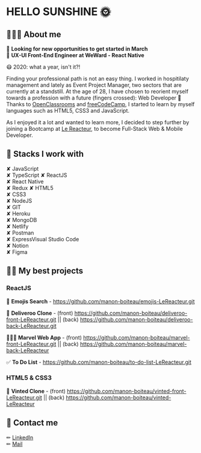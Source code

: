 # HELLO SUNSHINE 🌞

## 👩🏻‍💻 About me

👀 **Looking for new opportunities to get started in March**  
🥾 **UX-UI Front-End Engineer at WeWard - React Native**  

😷 2020: what a year, isn't it?!

Finding your professional path is not an easy thing.
I worked in hospitilaty management and lately as Event Project Manager, two sectors that are currently at a standstill.
At the age of 28, I have chosen to reorient myself towards a profession with a future (fingers crossed): Web Developer 🚀 Thanks to [OpenClassrooms](https://openclassrooms.com/fr/) and [freeCodeCamp](https://www.freecodecamp.org/learn/), I started to learn by myself languages such as HTML5, CSS3 and JavaScript.

As I enjoyed it a lot and wanted to learn more, I decided to step further by joining a Bootcamp at [Le Reacteur](https://www.lereacteur.io/), to become Full-Stack Web & Mobile Developer.

## 🔗 Stacks I work with

✘ JavaScript  
✘ TypeScript 
✘ ReactJS  
✘ React Native  
✘ Redux 
✘ HTML5  
✘ CSS3  
✘ NodeJS  
✘ GIT  
✘ Heroku  
✘ MongoDB  
✘ Netlify  
✘ Postman  
✘ ExpressVisual Studio Code  
✘ Notion  
✘ Figma

## 👌🏻 My best projects

### ReactJS 

🥰 **Emojis Search** - https://github.com/manon-boiteau/emojis-LeReacteur.git  

🍩 **Deliveroo Clone** - (front) https://github.com/manon-boiteau/deliveroo-front-LeReacteur.git || (back) https://github.com/manon-boiteau/deliveroo-back-LeReacteur.git  

👩🏿‍🎤 **Marvel Web App** - (front) https://github.com/manon-boiteau/marvel-front-LeReacteur.git || (back) https://github.com/manon-boiteau/marvel-back-LeReacteur 

✅ **To Do List** - https://github.com/manon-boiteau/to-do-list-LeReacteur.git 

### HTML5 & CSS3
 
👗 **Vinted Clone** - (front) https://github.com/manon-boiteau/vinted-front-LeReacteur.git || (back) https://github.com/manon-boiteau/vinted-LeReacteur  

 

## 📩 Contact me

✏︎ [LinkedIn](https://www.linkedin.com/in/manon-boiteau/)  
✏︎ [Mail](mailto:manonboiteau@orange.fr)
<!---
manon-boiteau/manon-boiteau is a ✨ special ✨ repository because its `README.md` (this file) appears on your GitHub profile.
You can click the Preview link to take a look at your changes.
--->
